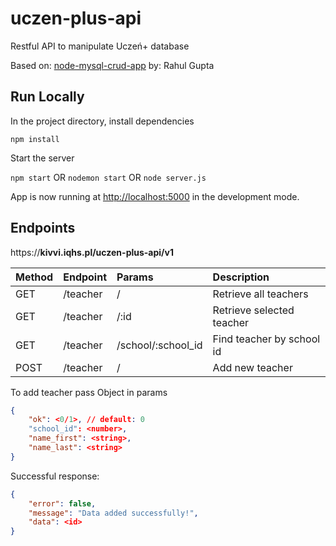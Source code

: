 # uczen-plus-api
Restful API to manipulate Uczeń+ database

Based on: [node-mysql-crud-app](https://github.com/rahulguptafullstack/node-mysql-crud-app)
by: Rahul Gupta

## Run Locally

In the project directory, install dependencies

`npm install`

Start the server

`npm start` OR `nodemon start` OR `node server.js`

App is now running at [http://localhost:5000](http://localhost:5000) in the development mode.


## Endpoints

https://**kivvi.iqhs.pl/uczen-plus-api/v1**

| Method | Endpoint | Params | Description |
| :----- | :------- | :----- | :---------- |
| GET | /teacher | / | Retrieve all teachers  |
| GET | /teacher | /:id | Retrieve selected teacher |
| GET | /teacher | /school/:school_id | Find teacher by school id |
| POST | /teacher | / | Add new teacher |

To add teacher pass Object in params
```json
{
    "ok": <0/1>, // default: 0
    "school_id": <number>,
    "name_first": <string>,
    "name_last": <string>
}
```

Successful response:
```json
{
    "error": false,
    "message": "Data added successfully!",
    "data": <id>
}
```